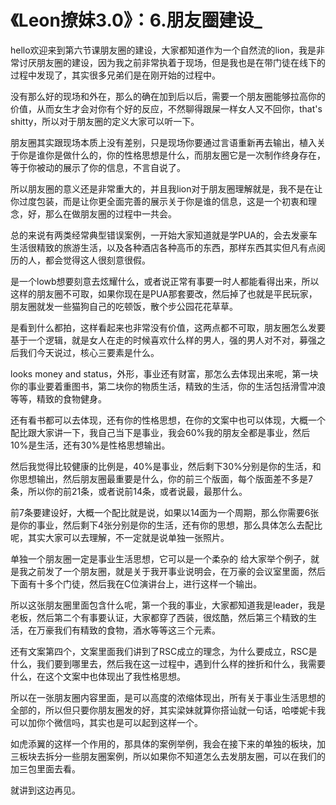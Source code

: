 # 《Leon撩妹3.0》：6.朋友圈建设_

hello欢迎来到第六节课朋友圈的建设，大家都知道作为一个自然流的lion，我是非常讨厌朋友圈的建设，因为我之前非常执着于现场，但是我也是在带门徒在线下的过程中发现了，其实很多兄弟们是在刚开始的过程中。

没有那么好的现场和外在，那么的确在加到后以后，需要一个朋友圈能够拉高你的价值，从而女生才会对你有个好的反应，不然聊得跟屎一样女人又不回你，that's shitty，所以对于朋友圈的定义大家可以听一下。

朋友圈其实跟现场本质上没有差别，只是现场你要通过言语重新再去输出，植入关于你是谁你是做什么的，你的性格思想是什么，而朋友圈它是一次制作终身存在，等于你被动的展示了你的信息，不言自说了。

所以朋友圈的意义还是非常重大的，并且我lion对于朋友圈理解就是，我不是在让你过度包装，而是让你更全面完善的展示关于你是谁的信息，这是一个初衷和理念，好，那么在做朋友圈的过程中一共会。

总的来说有两类经常典型错误案例，一开始大家知道就是学PUA的，会去发豪车生活很精致的旅游生活，以及各种酒店各种高币的东西，那样东西其实但凡有点阅历的人，都会觉得这人很刻意很假。

是一个lowb想要刻意去炫耀什么，或者说正常有事要一时人都能看得出来，所以这样的朋友圈不可取，如果你现在是PUA那套要改，然后掉了也就是平民玩家，朋友圈就发一些猫狗自己的吃顿饭，散个步公园花花草草。

是看到什么都拍，这样看起来也非常没有价值，这两点都不可取，朋友圈怎么发要基于一个逻辑，就是女人在走的时候喜欢什么样的男人，强的男人对不对，募强之后我们今天说过，核心三要素是什么。

looks money and status，外形，事业还有财富，那怎么去体现出来呢，第一块你的事业要着重图书，第二块你的物质生活，精致的生活，你的生活包括滑雪冲浪等等，精致的食物健身。

还有看书都可以去体现，还有你的性格思想，在你的文案中也可以体现，大概一个配比跟大家讲一下，我自己当下是事业，我会60%我的朋友全都是事业，然后10%是生活，还有30%是性格思想输出。

然后我觉得比较健康的比例是，40%是事业，然后剩下30%分别是你的生活，和你思想输出，然后朋友圈最重要是什么，你的前三个版面，每个版面差不多是7条，所以你的前21条，或者说前14条，或者说最，最那什么。

前7条要建设好，大概一个配比就是说，如果以14面为一个周期，那么你需要6张是你的事业，然后剩下4张分别是你的生活，还有你的思想，那么具体怎么去配比呢，其实大家可以去理解，不一定就是说单独一张照片。

单独一个朋友圈一定是事业生活思想，它可以是一个柔杂的 给大家举个例子，就是我之前发了一个朋友圈，就是关于我开事业说明会，在万豪的会议室里面，然后下面有十多个门徒，然后我在C位演讲台上，进行这样一个输出。

所以这张朋友圈里面包含什么呢，第一个我的事业，大家都知道我是leader，我是老板，然后第二个有事要认证，大家都穿了西装，很炫酷，然后第三个精致的生活，在万豪我们有精致的食物，酒水等等这三个元素。

还有文案第四个，文案里面我们讲到了RSC成立的理念，为什么要成立，RSC是什么，我们要到哪里去，然后我在这一过程中，遇到什么样的挫折和什么，我需要什么，在这个文案中也体现出了我性格思想。

所以在一张朋友圈内容里面，是可以高度的浓缩体现出，所有关于事业生活思想的全部的，所以但只要你朋友圈发的好，其实梁妹就算你搭讪就一句话，哈喽妮卡我可以加你个微信吗，其实也是可以起到这样一个。

如虎添翼的这样一个作用的，那具体的案例举例，我会在接下来的单独的板块，加三板块去拆分一些朋友圈案例，所以如果你不知道怎么去发朋友圈，可以在我们的加三包里面去看。

就讲到这边再见。